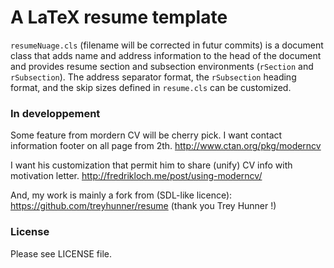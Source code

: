 # A LaTeX resume template

`resumeNuage.cls` (filename will be corrected in futur commits) is a document class that adds name and address information to the
head of the document and provides resume section and subsection environments
(`rSection` and `rSubsection`).  The address separator format, the
`rSubsection` heading format, and the skip sizes defined in `resume.cls` can be
customized.

### In developpement
Some feature from mordern CV will be cherry pick. I want contact information footer on all page from 2th.
http://www.ctan.org/pkg/moderncv

I want his customization that permit him to share (unify) CV info with motivation letter.
http://fredrikloch.me/post/using-moderncv/

And, my work is mainly a fork from  (SDL-like licence):
https://github.com/treyhunner/resume
(thank you Trey Hunner !)

### License

Please see LICENSE file.
